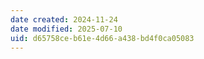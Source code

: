```yaml
---
date created: 2024-11-24
date modified: 2025-07-10
uid: d65758ce-b61e-4d66-a438-bd4f0ca05083
---
```


